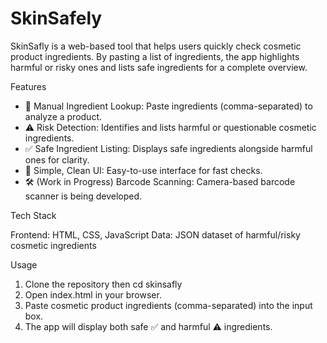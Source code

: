 # SkinSafely

SkinSafly is a web-based tool that helps users quickly check cosmetic product ingredients. By pasting a list of ingredients, the app highlights harmful or risky ones and lists safe ingredients for a complete overview.

Features

- 🧴 Manual Ingredient Lookup: Paste ingredients (comma-separated) to analyze a product.
- ⚠️ Risk Detection: Identifies and lists harmful or questionable cosmetic ingredients.
- ✅ Safe Ingredient Listing: Displays safe ingredients alongside harmful ones for clarity.
- 🎨 Simple, Clean UI: Easy-to-use interface for fast checks.
- 🛠️ (Work in Progress) Barcode Scanning: Camera-based barcode scanner is being developed.


Tech Stack

Frontend: HTML, CSS, JavaScript
Data: JSON dataset of harmful/risky cosmetic ingredients

Usage

1. Clone the repository then cd skinsafly
2. Open index.html in your browser.
3. Paste cosmetic product ingredients (comma-separated) into the input box.
4. The app will display both safe ✅ and harmful ⚠️ ingredients.
